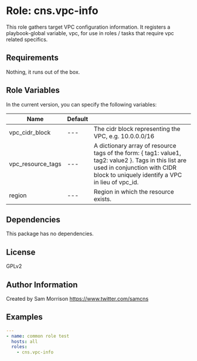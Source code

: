 Role: cns.vpc-info
========

This role gathers target VPC configuration information. It registers a playbook-global variable, vpc, for use in roles / tasks that require vpc related specifics.

Requirements
------------

Nothing, it runs out of the box.

Role Variables
--------------

In the current version, you can specify the following variables:

| Name               | Default |                                                                                                                                                                                           |
|--------------------|---------|-------------------------------------------------------------------------------------------------------------------------------------------------------------------------------------------|
| vpc_cidr_block     |   ---   | The cidr block representing the VPC, e.g. 10.0.0.0/16                                                                                                                                     |
| vpc_resource_tags  |   ---   | A dictionary array of resource tags of the form: { tag1: value1, tag2: value2 }. Tags in this list are used in conjunction with CIDR block to uniquely identify a VPC in lieu of vpc_id.  |
| region             |   ---   | Region in which the resource exists.                                                                                                                                                      |

Dependencies
------------

This package has no dependencies.

License
-------

GPLv2

Author Information
------------------

Created by Sam Morrison
https://www.twitter.com/samcns

Examples
--------

```yaml
---
- name: common role test
  hosts: all
  roles:
    - cns.vpc-info
```
